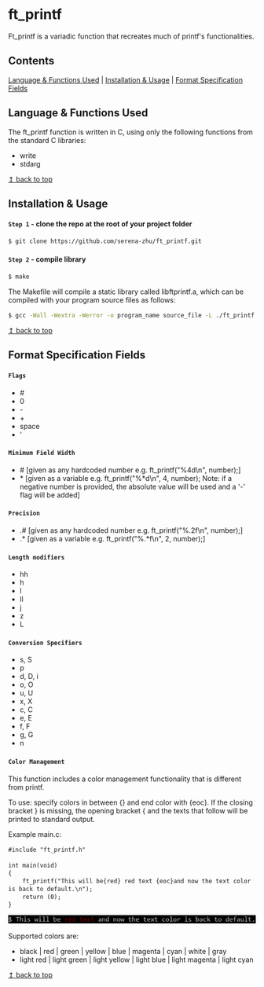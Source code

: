# <a name="top">ft_printf</a>

Ft_printf is a variadic function that recreates much of printf's functionalities.

## Contents

[Language & Functions Used](#language_functions) | [Installation & Usage](#installation_usage) | [Format Specification Fields](#fields) 

## <a name="language_functions">Language & Functions Used</a>

The ft_printf function is written in C, using only the following functions from the standard C libraries: 

* write
* stdarg

<a href="#top">↥ back to top</a>

## <a name="installation_usage">Installation & Usage</a>

#### `Step 1` - clone the repo at the root of your project folder

```bash
$ git clone https://github.com/serena-zhu/ft_printf.git
```

#### `Step 2` - compile library

```bash
$ make
```

The Makefile will compile a static library called libftprintf.a, which can be compiled with your program source files as follows:

```bash
$ gcc -Wall -Wextra -Werror -o program_name source_file -L ./ft_printf -lftprintf
```
<a href="#top">↥ back to top</a>

## <a name="fields">Format Specification Fields</a>

#### `Flags`

* \#
* 0
* \-
* \+
* space
* '

#### `Minimum Field Width`

* \# [given as any hardcoded number e.g. ft_printf("%4d\n", number);]
* \* [given as a variable e.g. ft_printf("%*d\n", 4, number); Note: if a negative number is provided, the absolute value will be used and a '-' flag will be added]

#### `Precision`

* .# [given as any hardcoded number e.g. ft_printf("%.2f\n", number);]
* .* [given as a variable e.g. ft_printf("%.*f\n", 2, number);]

#### `Length modifiers`

* hh
* h
* l
* ll
* j
* z
* L

#### `Conversion Specifiers`

* s, S
* p
* d, D, i
* o, O
* u, U
* x, X
* c, C
* e, E
* f, F
* g, G
* n

#### `Color Management`

This function includes a color management functionality that is different from printf.

To use: specify colors in between {} and end color with {eoc}. If the closing bracket } is missing, the opening bracket { and the texts that follow will be printed to standard output. 

Example main.c:
```
#include "ft_printf.h"

int	main(void)
{
	ft_printf("This will be{red} red text {eoc}and now the text color is back to default.\n");
	return (0);
}
```
![color_output](/color_management_output.PNG)

Supported colors are:

* black | red | green | yellow | blue | magenta | cyan | white | gray
* light red | light green | light yellow | light blue | light magenta | light cyan

<a href="#top">↥ back to top</a>
